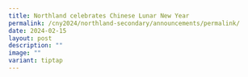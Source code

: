 ```yaml
---
title: Northland celebrates Chinese Lunar New Year
permalink: /cny2024/northland-secondary/announcements/permalink/
date: 2024-02-15
layout: post
description: ""
image: ""
variant: tiptap
---
```

